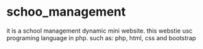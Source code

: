 # schoo_management
it is a school management dynamic mini website.
this webstie usc programing language in php.
such as: php, html, css and bootstrap
